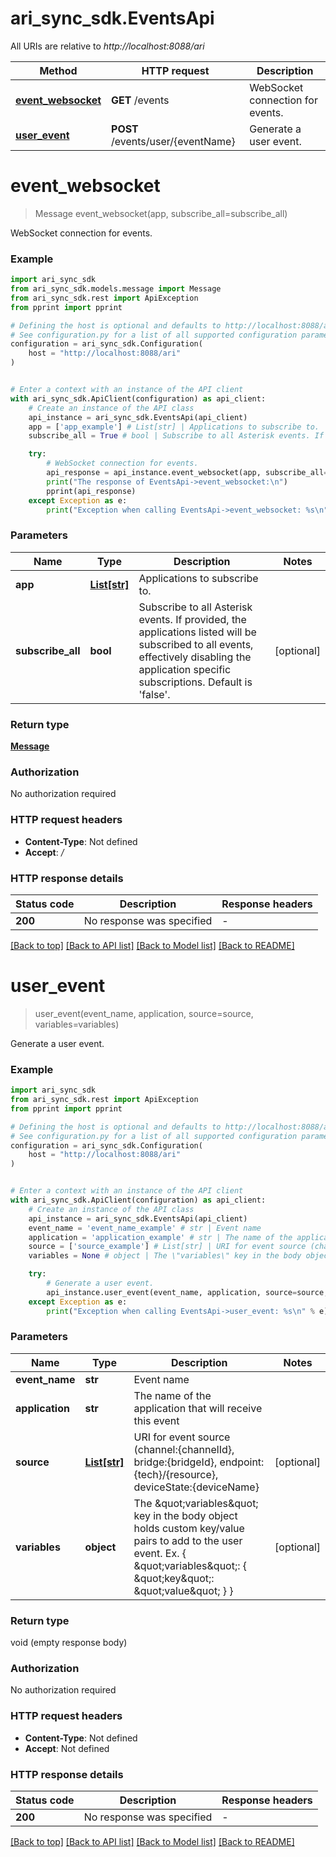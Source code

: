 # ari_sync_sdk.EventsApi

All URIs are relative to *http://localhost:8088/ari*

Method | HTTP request | Description
------------- | ------------- | -------------
[**event_websocket**](EventsApi.md#event_websocket) | **GET** /events | WebSocket connection for events.
[**user_event**](EventsApi.md#user_event) | **POST** /events/user/{eventName} | Generate a user event.


# **event_websocket**
> Message event_websocket(app, subscribe_all=subscribe_all)

WebSocket connection for events.

### Example


```python
import ari_sync_sdk
from ari_sync_sdk.models.message import Message
from ari_sync_sdk.rest import ApiException
from pprint import pprint

# Defining the host is optional and defaults to http://localhost:8088/ari
# See configuration.py for a list of all supported configuration parameters.
configuration = ari_sync_sdk.Configuration(
    host = "http://localhost:8088/ari"
)


# Enter a context with an instance of the API client
with ari_sync_sdk.ApiClient(configuration) as api_client:
    # Create an instance of the API class
    api_instance = ari_sync_sdk.EventsApi(api_client)
    app = ['app_example'] # List[str] | Applications to subscribe to.
    subscribe_all = True # bool | Subscribe to all Asterisk events. If provided, the applications listed will be subscribed to all events, effectively disabling the application specific subscriptions. Default is 'false'. (optional)

    try:
        # WebSocket connection for events.
        api_response = api_instance.event_websocket(app, subscribe_all=subscribe_all)
        print("The response of EventsApi->event_websocket:\n")
        pprint(api_response)
    except Exception as e:
        print("Exception when calling EventsApi->event_websocket: %s\n" % e)
```



### Parameters


Name | Type | Description  | Notes
------------- | ------------- | ------------- | -------------
 **app** | [**List[str]**](str.md)| Applications to subscribe to. | 
 **subscribe_all** | **bool**| Subscribe to all Asterisk events. If provided, the applications listed will be subscribed to all events, effectively disabling the application specific subscriptions. Default is &#39;false&#39;. | [optional] 

### Return type

[**Message**](Message.md)

### Authorization

No authorization required

### HTTP request headers

 - **Content-Type**: Not defined
 - **Accept**: */*

### HTTP response details

| Status code | Description | Response headers |
|-------------|-------------|------------------|
**200** | No response was specified |  -  |

[[Back to top]](#) [[Back to API list]](../README.md#documentation-for-api-endpoints) [[Back to Model list]](../README.md#documentation-for-models) [[Back to README]](../README.md)

# **user_event**
> user_event(event_name, application, source=source, variables=variables)

Generate a user event.

### Example


```python
import ari_sync_sdk
from ari_sync_sdk.rest import ApiException
from pprint import pprint

# Defining the host is optional and defaults to http://localhost:8088/ari
# See configuration.py for a list of all supported configuration parameters.
configuration = ari_sync_sdk.Configuration(
    host = "http://localhost:8088/ari"
)


# Enter a context with an instance of the API client
with ari_sync_sdk.ApiClient(configuration) as api_client:
    # Create an instance of the API class
    api_instance = ari_sync_sdk.EventsApi(api_client)
    event_name = 'event_name_example' # str | Event name
    application = 'application_example' # str | The name of the application that will receive this event
    source = ['source_example'] # List[str] | URI for event source (channel:{channelId}, bridge:{bridgeId}, endpoint:{tech}/{resource}, deviceState:{deviceName} (optional)
    variables = None # object | The \"variables\" key in the body object holds custom key/value pairs to add to the user event. Ex. { \"variables\": { \"key\": \"value\" } } (optional)

    try:
        # Generate a user event.
        api_instance.user_event(event_name, application, source=source, variables=variables)
    except Exception as e:
        print("Exception when calling EventsApi->user_event: %s\n" % e)
```



### Parameters


Name | Type | Description  | Notes
------------- | ------------- | ------------- | -------------
 **event_name** | **str**| Event name | 
 **application** | **str**| The name of the application that will receive this event | 
 **source** | [**List[str]**](str.md)| URI for event source (channel:{channelId}, bridge:{bridgeId}, endpoint:{tech}/{resource}, deviceState:{deviceName} | [optional] 
 **variables** | **object**| The \&quot;variables\&quot; key in the body object holds custom key/value pairs to add to the user event. Ex. { \&quot;variables\&quot;: { \&quot;key\&quot;: \&quot;value\&quot; } } | [optional] 

### Return type

void (empty response body)

### Authorization

No authorization required

### HTTP request headers

 - **Content-Type**: Not defined
 - **Accept**: Not defined

### HTTP response details

| Status code | Description | Response headers |
|-------------|-------------|------------------|
**200** | No response was specified |  -  |

[[Back to top]](#) [[Back to API list]](../README.md#documentation-for-api-endpoints) [[Back to Model list]](../README.md#documentation-for-models) [[Back to README]](../README.md)

